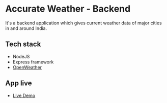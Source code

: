 # Accurate Weather - Backend
 It's a backend application which gives current weather data of major cities in and around India.
 
## Tech stack
* NodeJS
* Express framework
* [OpenWeather](https://openweathermap.org/)

## App live
* [Live Demo](https://accurate-weather.manasa1998.repl.co/api/forecast?page=1&per_page=10)
